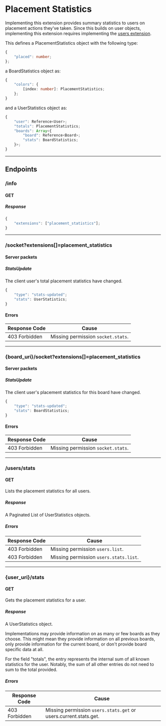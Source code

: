 Placement Statistics
====================
Implementing this extension provides summary statistics to users on placement actions they've taken.
Since this builds on user objects, implementing this extension requires implementing the [users extension](./users.md).

This defines a PlacementStatistics object with the following type:
```typescript
{
	"placed": number;
};
```
a BoardStatistics object as:
```typescript
{
	"colors": {
		[index: number]: PlacementStatistics;
	};
}
```
and a UserStatistics object as:
```typescript
{
	"user": Reference<User>;
	"totals": PlacementStatistics;
	"boards": Array<{
		"board": Reference<Board>;
		"stats": BoardStatistics;
	}>;
}
```

--------------------------------------------------------------------------------

## Endpoints

### /info
#### GET
##### Response
```typescript
{
	"extensions": ["placement_statistics"];
}
```

--------------------------------------------------------------------------------

### /socket?extensions[]=placement_statistics
#### Server packets
##### StatsUpdate
The client user's total placement statistics have changed.
```typescript
{
	"type": "stats-updated";
	"stats": UserStatistics;
}
```
#### Errors
| Response Code | Cause                              |
|---------------|------------------------------------|
| 403 Forbidden | Missing permission `socket.stats`. |

--------------------------------------------------------------------------------

### {board_uri}/socket?extensions[]=placement_statistics
#### Server packets
##### StatsUpdate
The client user's placement statistics for this board have changed.
```typescript
{
	"type": "stats-updated";
	"stats": BoardStatistics;
}
```
#### Errors
| Response Code | Cause                              |
|---------------|------------------------------------|
| 403 Forbidden | Missing permission `socket.stats`. |

--------------------------------------------------------------------------------

### /users/stats
#### GET
Lists the placement statistics for all users.
##### Response
A Paginated List of UserStatistics objects.
##### Errors
| Response Code | Cause                                  |
|---------------|----------------------------------------|
| 403 Forbidden | Missing permission `users.list`.       |
| 403 Forbidden | Missing permission `users.stats.list`. |

--------------------------------------------------------------------------------

### {user_uri}/stats
#### GET
Gets the placement statistics for a user.
##### Response
A UserStatistics object.

Implementations may provide information on as many or few boards as they choose.
This might mean they provide information on all previous boards, only provide information for the current board, or don't provide board specific data at all.

For the field "totals", the entry represents the internal sum of all known statistics for the user.
Notably, the sum of all other entries do not need to sum to the total provided.
##### Errors
| Response Code | Cause                                                            |
|---------------|------------------------------------------------------------------|
| 403 Forbidden | Missing permission `users.stats.get` or users.current.stats.get. |